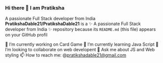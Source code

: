 ### Hi there 👋 I am Pratiksha 
A passionate Full Stack developer from India
**PratikshaDable21/PratikshaDable21** is a ✨ A passionate Full Stack developer from India
 ✨ repository because its `README.md` (this file) appears on your GitHub profil

🔭 I’m currently working on Card Game
🌱 I’m currently learning Java Script
👯 I’m looking to collaborate on web developent
💬 Ask me about JS and Web styling
📫 How to reach me: @pratikshadable21@gmail.com
